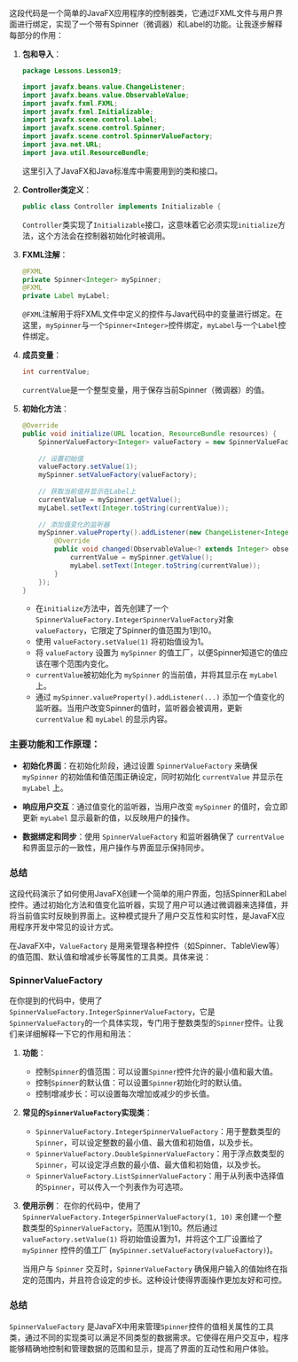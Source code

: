 这段代码是一个简单的JavaFX应用程序的控制器类，它通过FXML文件与用户界面进行绑定，实现了一个带有Spinner（微调器）和Label的功能。让我逐步解释每部分的作用：

1. **包和导入**：
   ```java
   package Lessons.Lesson19;
   
   import javafx.beans.value.ChangeListener;
   import javafx.beans.value.ObservableValue;
   import javafx.fxml.FXML;
   import javafx.fxml.Initializable;
   import javafx.scene.control.Label;
   import javafx.scene.control.Spinner;
   import javafx.scene.control.SpinnerValueFactory;
   import java.net.URL;
   import java.util.ResourceBundle;
   ```

   这里引入了JavaFX和Java标准库中需要用到的类和接口。

2. **Controller类定义**：
   ```java
   public class Controller implements Initializable {
   ```

   `Controller`类实现了`Initializable`接口，这意味着它必须实现`initialize`方法，这个方法会在控制器初始化时被调用。

3. **FXML注解**：
   ```java
   @FXML
   private Spinner<Integer> mySpinner;
   @FXML
   private Label myLabel;
   ```

   `@FXML`注解用于将FXML文件中定义的控件与Java代码中的变量进行绑定。在这里，`mySpinner`与一个`Spinner<Integer>`控件绑定，`myLabel`与一个`Label`控件绑定。

4. **成员变量**：
   ```java
   int currentValue;
   ```

   `currentValue`是一个整型变量，用于保存当前Spinner（微调器）的值。

5. **初始化方法**：
   ```java
   @Override
   public void initialize(URL location, ResourceBundle resources) {
       SpinnerValueFactory<Integer> valueFactory = new SpinnerValueFactory.IntegerSpinnerValueFactory(1, 10);
       
       // 设置初始值
       valueFactory.setValue(1);
       mySpinner.setValueFactory(valueFactory);
       
       // 获取当前值并显示在Label上
       currentValue = mySpinner.getValue();
       myLabel.setText(Integer.toString(currentValue));
       
       // 添加值变化的监听器
       mySpinner.valueProperty().addListener(new ChangeListener<Integer>() {
           @Override
           public void changed(ObservableValue<? extends Integer> observable, Integer oldValue, Integer newValue) {
               currentValue = mySpinner.getValue();
               myLabel.setText(Integer.toString(currentValue));
           }
       });
   }
   ```

   - 在`initialize`方法中，首先创建了一个`SpinnerValueFactory.IntegerSpinnerValueFactory`对象 `valueFactory`，它限定了Spinner的值范围为1到10。
   - 使用 `valueFactory.setValue(1)` 将初始值设为1。
   - 将 `valueFactory` 设置为 `mySpinner` 的值工厂，以便Spinner知道它的值应该在哪个范围内变化。
   - `currentValue`被初始化为 `mySpinner` 的当前值，并将其显示在 `myLabel` 上。
   - 通过 `mySpinner.valueProperty().addListener(...)` 添加一个值变化的监听器。当用户改变Spinner的值时，监听器会被调用，更新 `currentValue` 和 `myLabel` 的显示内容。

### 主要功能和工作原理：

- **初始化界面**：在初始化阶段，通过设置 `SpinnerValueFactory` 来确保 `mySpinner` 的初始值和值范围正确设定，同时初始化 `currentValue` 并显示在 `myLabel` 上。

- **响应用户交互**：通过值变化的监听器，当用户改变 `mySpinner` 的值时，会立即更新 `myLabel` 显示最新的值，以反映用户的操作。

- **数据绑定和同步**：使用 `SpinnerValueFactory` 和监听器确保了 `currentValue` 和界面显示的一致性，用户操作与界面显示保持同步。

### 总结

这段代码演示了如何使用JavaFX创建一个简单的用户界面，包括Spinner和Label控件。通过初始化方法和值变化监听器，实现了用户可以通过微调器来选择值，并将当前值实时反映到界面上。这种模式提升了用户交互性和实时性，是JavaFX应用程序开发中常见的设计方式。



在JavaFX中，`ValueFactory` 是用来管理各种控件（如Spinner、TableView等）的值范围、默认值和增减步长等属性的工具类。具体来说：

### SpinnerValueFactory

在你提到的代码中，使用了 `SpinnerValueFactory.IntegerSpinnerValueFactory`，它是`SpinnerValueFactory`的一个具体实现，专门用于整数类型的`Spinner`控件。让我们来详细解释一下它的作用和用法：

1. **功能**：
   - 控制`Spinner`的值范围：可以设置`Spinner`控件允许的最小值和最大值。
   - 控制`Spinner`的默认值：可以设置`Spinner`初始化时的默认值。
   - 控制增减步长：可以设置每次增加或减少的步长值。

2. **常见的`SpinnerValueFactory`实现类**：
   - `SpinnerValueFactory.IntegerSpinnerValueFactory`：用于整数类型的`Spinner`，可以设定整数的最小值、最大值和初始值，以及步长。
   - `SpinnerValueFactory.DoubleSpinnerValueFactory`：用于浮点数类型的`Spinner`，可以设定浮点数的最小值、最大值和初始值，以及步长。
   - `SpinnerValueFactory.ListSpinnerValueFactory`：用于从列表中选择值的`Spinner`，可以传入一个列表作为可选项。

3. **使用示例**：
   在你的代码中，使用了 `SpinnerValueFactory.IntegerSpinnerValueFactory(1, 10)` 来创建一个整数类型的`SpinnerValueFactory`，范围从1到10。然后通过 `valueFactory.setValue(1)` 将初始值设置为1，并将这个工厂设置给了 `mySpinner` 控件的值工厂 (`mySpinner.setValueFactory(valueFactory)`)。

   当用户与 `Spinner` 交互时，`SpinnerValueFactory` 确保用户输入的值始终在指定的范围内，并且符合设定的步长。这种设计使得界面操作更加友好和可控。

### 总结

`SpinnerValueFactory` 是JavaFX中用来管理`Spinner`控件的值相关属性的工具类，通过不同的实现类可以满足不同类型的数据需求。它使得在用户交互中，程序能够精确地控制和管理数据的范围和显示，提高了界面的互动性和用户体验。